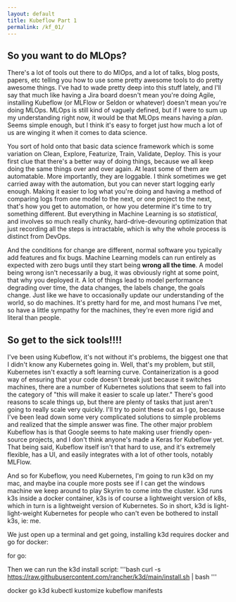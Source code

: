 ```yaml
---
layout: default
title: Kubeflow Part 1
permalink: /kf_01/
---
```


## So you want to do MLOps?
There's a lot of tools out there to do MlOps, and a lot of talks, blog posts, papers, etc telling you how to use some pretty awesome tools to do pretty awesome things. I've had to wade pretty deep into this stuff lately, and I'll say that much like having a Jira board doesn't mean you're doing Agile, installing Kubeflow (or MLFlow or Seldon or whatever) doesn't mean you're doing MLOps. MLOps is still kind of vaguely defined, but if I were to sum up my understanding right now, it would be that MLOps means having a *plan*. Seems simple enough, but I think it's easy to forget just how much a lot of us are winging it when it comes to data science. 

You sort of hold onto that basic data science framework which is some variation on Clean, Explore, Featurize, Train, Validate, Deploy. This is your first clue that there's a better way of doing things, because we all keep doing the same things over and over again. At least some of them are automatable. More importantly, they are loggable. I think sometimes we get carried away with the automation, but you can never start logging early enough. Making it easier to log what you're doing and having a method of comparing logs from one model to the next, or one project to the next, that's how you get to automation, or how you determine it's time to try something different. But everything in Machine Learning is so *statistical*, and involves so much really chunky, hard-drive-devouring optimization that just recording all the steps is intractable, which is why the whole process is distinct from DevOps. 

And the conditions for change are different, normal software you typically add features and fix bugs. Machine Learning models can run entirely as expected with zero bugs until they start being **wrong all the time**. A model being wrong isn't necessarily a bug, it was obviously right at some point, that why you deployed it. A lot of things lead to model performance degrading over time, the data changes, the labels change, the goals change. Just like we have to occasionally update our understanding of the world, so do machines. It's pretty hard for me, and most humans I've met, so have a little sympathy for the machines, they're even more rigid and literal than people.

## So get to the sick tools!!!!
I've been using Kubeflow, it's not without it's problems, the biggest one that I didn't know any Kubernetes going in. Well, that's my problem, but still, Kubernetes isn't exactly a soft learning curve. Containerization is a good way of ensuring that your code doesn't break just because it switches machines, there are a number of Kubernetes solutions that seem to fall into the category of "this will make it easier to scale up later." There's good reasons to scale things up, but there are plenty of tasks that just aren't going to really scale very quickly. I'll try to point these out as I go, because I've been lead down some very complicated solutions to simple problems and realized that the simple answer was fine. The other major problem Kubeflow has is that Google seems to hate making user friendly open-source projects, and I don't think anyone's made a Keras for Kubeflow yet.  That being said, Kubeflow itself isn't that hard to use, and it's extremely flexible, has a UI, and easily integrates with a lot of other tools, notably MLFlow.

And so for Kubeflow, you need Kubernetes, I'm going to run k3d on my mac, and maybe ina couple more posts see if I can get the windows machine we keep around to play Skyrim to come into the cluster. k3d runs k3s inside a docker container, k3s is of course a lightweight version of k8s, which in turn is a lightweight version of Kubernetes. So in short, k3d is light-light-weight Kubernetes for people who can't even be bothered to install k3s, ie: me.

We just open up a terminal and get going, installing k3d requires docker and go
for docker:

for go:

Then we can run the k3d install script:
'''bash
curl -s https://raw.githubusercontent.com/rancher/k3d/main/install.sh | bash
'''

docker
go
k3d
kubectl
kustomize
kubeflow manifests
